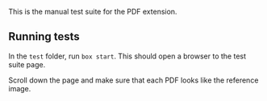This is the manual test suite for the PDF extension.

## Running tests

In the `test` folder, run `box start`. This should open a browser to the test suite page.

Scroll down the page and make sure that each PDF looks like the reference image.

